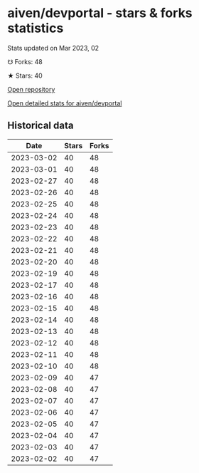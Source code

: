 # aiven/devportal - stars & forks statistics

Stats updated on Mar 2023, 02

☋ Forks: 48

★ Stars: 40

[Open repository](https://github.com/aiven/devportal)

[Open detailed stats for aiven/devportal](https://reviewgithub.com/rep/aiven/devportal)

## Historical data
| Date | Stars | Forks |
|------|-------|-------|
| 2023-03-02 | 40 | 48 | 
| 2023-03-01 | 40 | 48 | 
| 2023-02-27 | 40 | 48 | 
| 2023-02-26 | 40 | 48 | 
| 2023-02-25 | 40 | 48 | 
| 2023-02-24 | 40 | 48 | 
| 2023-02-23 | 40 | 48 | 
| 2023-02-22 | 40 | 48 | 
| 2023-02-21 | 40 | 48 | 
| 2023-02-20 | 40 | 48 | 
| 2023-02-19 | 40 | 48 | 
| 2023-02-17 | 40 | 48 | 
| 2023-02-16 | 40 | 48 | 
| 2023-02-15 | 40 | 48 | 
| 2023-02-14 | 40 | 48 | 
| 2023-02-13 | 40 | 48 | 
| 2023-02-12 | 40 | 48 | 
| 2023-02-11 | 40 | 48 | 
| 2023-02-10 | 40 | 48 | 
| 2023-02-09 | 40 | 47 | 
| 2023-02-08 | 40 | 47 | 
| 2023-02-07 | 40 | 47 | 
| 2023-02-06 | 40 | 47 | 
| 2023-02-05 | 40 | 47 | 
| 2023-02-04 | 40 | 47 | 
| 2023-02-03 | 40 | 47 | 
| 2023-02-02 | 40 | 47 | 

